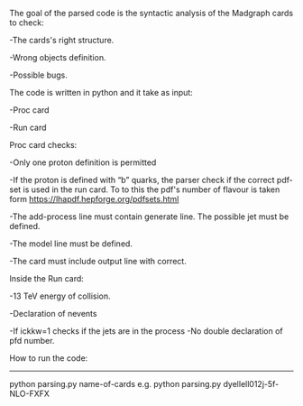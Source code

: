 The goal of the parsed code is the syntactic analysis of the Madgraph cards to check:

-The cards's right structure.

-Wrong objects definition.

-Possible bugs.

The code is written in python and it take as input:

-Proc card

-Run card

Proc card checks:

-Only one proton definition is permitted

-If the proton is defined with “b” quarks, the parser check if the correct pdf-set is used in the run card. To to this the pdf's number of flavour is taken form https://lhapdf.hepforge.org/pdfsets.html

-The add-process line must contain generate line. The possible jet must be defined.

-The model line must be defined.

-The card must include output line with correct.

Inside the Run card:

-13 TeV energy of collision.

-Declaration of nevents

-If ickkw=1 checks if the jets are in the process
-No double declaration of pfd number.


How to run the code:

********

python parsing.py name-of-cards e.g. python parsing.py dyellell012j-5f-NLO-FXFX 
